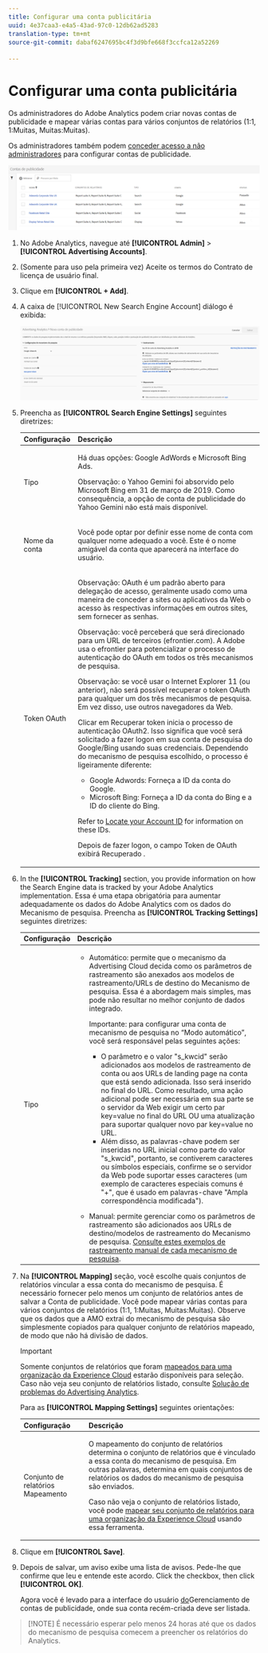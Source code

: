 ```yaml
---
title: Configurar uma conta publicitária
uuid: 4e37caa3-e4a5-43ad-97c0-12db62ad5283
translation-type: tm+mt
source-git-commit: dabaf6247695bc4f3d9bfe668f3ccfca12a52269

---
```



# Configurar uma conta publicitária

Os administradores do Adobe Analytics podem criar novas contas de publicidade e mapear várias contas para vários conjuntos de relatórios (1:1, 1:Muitas, Muitas:Muitas).

Os administradores também podem [conceder acesso a não administradores](/help/integrate/c-advertising-analytics/overview.md#section_FCC58EB635954A32990D4E67B52B4369) para configurar contas de publicidade.

![](assets/aa_accounts.png)

1. No Adobe Analytics, navegue até **[!UICONTROL Admin]** > **[!UICONTROL Advertising Accounts]**.
1. (Somente para uso pela primeira vez) Aceite os termos do Contrato de licença de usuário final.
1. Clique em **[!UICONTROL + Add]**.
1. A caixa de [!UICONTROL New Search Engine Account] diálogo é exibida:

   ![](assets/aa_new_se_account.png)

1. Preencha as **[!UICONTROL Search Engine Settings]** seguintes diretrizes:

   <table id="table_B3BE66B7D4C54766B8FFD2C6DCD657AF"> 
    <thead> 
      <tr> 
      <th colname="col1" class="entry"> Configuração </th> 
      <th colname="col2" class="entry"> Descrição </th> 
      </tr>
    </thead>
    <tbody> 
      <tr> 
      <td colname="col1"> <p>Tipo </p> </td> 
      <td colname="col2"> <p>Há duas opções: Google AdWords e Microsoft Bing Ads. </p> <p>Observação: o Yahoo Gemini foi absorvido pelo Microsoft Bing em 31 de março de 2019. Como consequência, a opção de conta de publicidade do Yahoo Gemini não está mais disponível.  </p> </td> 
      </tr> 
      <tr> 
      <td colname="col1"> <p>Nome da conta </p> </td> 
      <td colname="col2"> <p>Você pode optar por definir esse nome de conta com qualquer nome adequado a você. Este é o nome amigável da conta que aparecerá na interface do usuário. </p> </td> 
      </tr> 
      <tr> 
      <td colname="col1"> <p>Token OAuth </p> </td> 
      <td colname="col2"> <p>Observação: OAuth é um padrão aberto para delegação de acesso, geralmente usado como uma maneira de conceder a sites ou aplicativos da Web o acesso às respectivas informações em outros sites, sem fornecer as senhas. </p> <p>Observação: você perceberá que será direcionado para um URL de terceiros (efrontier.com). A Adobe usa o efrontier para potencializar o processo de autenticação do OAuth em todos os três mecanismos de pesquisa. </p> <p>Observação: se você usar o Internet Explorer 11 (ou anterior), não será possível recuperar o token OAuth para qualquer um dos três mecanismos de pesquisa. Em vez disso, use outros navegadores da Web. </p> <p>Clicar<span class="uicontrol"> em Recuperar token</span> inicia o processo de autenticação OAuth2. Isso significa que você será solicitado a fazer logon em sua conta de pesquisa do Google/Bing usando suas credenciais. Dependendo do mecanismo de pesquisa escolhido, o processo é ligeiramente diferente: </p> 
        <ul id="ul_FC9B5612F6554495B04C357CB0AB72EB"> 
        <li id="li_CD54231BFF134F83B3B5B14B34A0E1D2">Google Adwords: Forneça a ID da conta do Google. </li> 
        <li id="li_89B9D54BAA914E5DB2959B193489582E">Microsoft Bing: Forneça a ID da conta do Bing e a ID do cliente do Bing. </li> 
        </ul> <p>Refer to <a href="/help/integrate/c-advertising-analytics/c-adanalytics-workflow/aa-locate-account-id.md"  > Locate your Account ID</a> for information on these IDs. </p> <p>Depois de fazer logon, o campo Token de OAuth exibirá  
        <systemoutput>
          Recuperado
        </systemoutput>. </p> </td> 
      </tr> 
    </tbody> 
    </table>

1. In the **[!UICONTROL Tracking]** section, you provide information on how the Search Engine data is tracked by your Adobe Analytics implementation. Essa é uma etapa obrigatória para aumentar adequadamente os dados do Adobe Analytics com os dados do Mecanismo de pesquisa.
Preencha as **[!UICONTROL Tracking Settings]** seguintes diretrizes:

   <table id="table_1AB4E31456E84ABF8209B02058259C4D"> 
    <thead> 
      <tr> 
      <th colname="col1" class="entry"> Configuração </th> 
      <th colname="col2" class="entry"> Descrição </th> 
      </tr>
    </thead>
    <tbody> 
      <tr> 
      <td colname="col1"> <p>Tipo </p> </td> 
      <td colname="col2"> 
        <ul id="ul_1C5A0502A4984E57A08417A91CCD6FFE"> 
        <li id="li_5736E38286FF494ABDDC6E85281D7F2A"> <span class="uicontrol"> Automático</span>: permite que o mecanismo da Advertising Cloud decida como os parâmetros de rastreamento são anexados aos modelos de rastreamento/URLs de destino do Mecanismo de pesquisa. Essa é a abordagem mais simples, mas pode não resultar no melhor conjunto de dados integrado. <p>Importante: para configurar uma conta de mecanismo de pesquisa no “Modo automático”, você será responsável pelas seguintes ações: 
          <ul id="ul_4FF9D1E3CC4E452BA339E0A725D29FEE"> 
            <li id="li_6F3A6D6259C0420CB7E6FD2C26A1B6E0">O parâmetro e o valor "s_kwcid" serão adicionados aos modelos de rastreamento de conta ou aos URLs de landing page na conta que está sendo adicionada. Isso será inserido no final do URL. Como resultado, uma ação adicional pode ser necessária em sua parte se o servidor da Web exigir um certo par key=value no final do URL OU uma atualização para suportar qualquer novo par key=value no URL. </li> 
            <li id="li_A04D4AA31A934392808639E46C86573F">Além disso, as palavras-chave podem ser inseridas no URL inicial como parte do valor "s_kwcid", portanto, se contiverem caracteres ou símbolos especiais, confirme se o servidor da Web pode suportar esses caracteres (um exemplo de caracteres especiais comuns é "+", que é usado em palavras-chave "Ampla correspondência modificada"). </li> 
          </ul> </p> </li> 
        <li id="li_EAA7A7CA1E584854A7EC1E43E13B63FE"><span class="uicontrol"> Manual</span>: permite gerenciar como os parâmetros de rastreamento são adicionados aos URLs de destino/modelos de rastreamento do Mecanismo de pesquisa. <a href="/help/integrate/c-advertising-analytics/c-adanalytics-workflow/aa-manual-vs-automatic-tracking.md"  > Consulte estes exemplos de rastreamento manual de cada mecanismo de pesquisa</a>. </li> 
        </ul> </td> 
      </tr> 
    </tbody> 
    </table>

1. Na **[!UICONTROL Mapping]** seção, você escolhe quais conjuntos de relatórios vincular a essa conta do mecanismo de pesquisa. É necessário fornecer pelo menos um conjunto de relatórios antes de salvar a Conta de publicidade. Você pode mapear várias contas para vários conjuntos de relatórios (1:1, 1:Muitas, Muitas:Muitas). Observe que os dados que a AMO extrai do mecanismo de pesquisa são simplesmente copiados para qualquer conjunto de relatórios mapeado, de modo que não há divisão de dados.

   >[!IMPORTANT]
   >
   >Somente conjuntos de relatórios que foram [mapeados para uma organização da Experience Cloud](https://marketing.adobe.com/resources/help/en_US/mcloud/map-report-suite.html) estarão disponíveis para seleção. Caso não veja seu conjunto de relatórios listado, consulte [Solução de problemas do Advertising Analytics](/help/integrate/c-advertising-analytics/c-adanalytics-workflow/aa-troubleshooting.md).

   Para as **[!UICONTROL Mapping Settings]** seguintes orientações:

   <table id="table_AF876DC40F97403882C0AA528BD204FF"> 
    <thead> 
      <tr> 
      <th colname="col1" class="entry"> Configuração </th> 
      <th colname="col2" class="entry"> Descrição </th> 
      </tr>
    </thead>
    <tbody> 
      <tr> 
      <td colname="col1"> <p>Conjunto de relatórios  Mapeamento </p> </td> 
      <td colname="col2"> <p>O mapeamento do conjunto de relatórios determina o conjunto de relatórios que é vinculado a essa conta do mecanismo de pesquisa. Em outras palavras, determina em quais conjuntos de relatórios os dados do mecanismo de pesquisa são enviados. </p> <p>Caso não veja o conjunto de relatórios listado, você pode <a href="https://marketing.adobe.com/resources/help/en_US/mcloud/map-report-suite.html"  >mapear seu conjunto de relatórios para uma organização da Experience Cloud</a> usando essa ferramenta. </p> </td> 
      </tr> 
    </tbody> 
    </table>

1. Clique em **[!UICONTROL Save]**.
1. Depois de salvar, um aviso exibe uma lista de avisos. Pede-lhe que confirme que leu e entende este acordo. Click the checkbox, then click **[!UICONTROL OK]**.

   Agora você é levado para a interface do usuário [do](/help/integrate/c-advertising-analytics/c-adanalytics-workflow/aa-manage-ad-accounts.md)Gerenciamento de contas de publicidade, onde sua conta recém-criada deve ser listada.

>[!NOTE] É necessário esperar pelo menos 24 horas até que os dados do mecanismo de pesquisa comecem a preencher os relatórios do Analytics.

